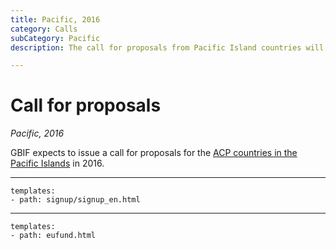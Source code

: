```yaml
---
title: Pacific, 2016
category: Calls
subCategory: Pacific
description: The call for proposals from Pacific Island countries will take place in 2016.

---
```

# Call for proposals

_Pacific, 2016_

GBIF expects to issue a call for proposals for the [ACP countries in the Pacific Islands](https://ec.europa.eu/europeaid/regions/african-caribbean-and-pacific-acp-region_en) in 2016.

-----

```styledYaml
templates:
- path: signup/signup_en.html
```


---------

```styledYaml
templates:
- path: eufund.html
```